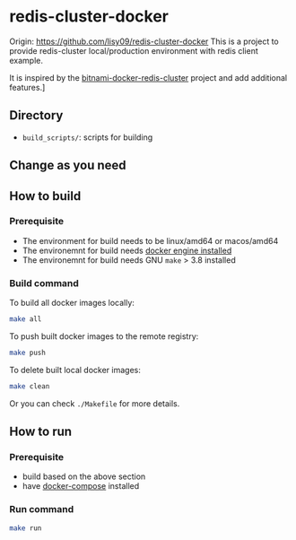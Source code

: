 # redis-cluster-docker

Origin: https://github.com/lisy09/redis-cluster-docker
This is a project to provide redis-cluster local/production environment with redis client example.

It is inspired by the [bitnami-docker-redis-cluster](https://github.com/bitnami/bitnami-docker-redis-cluster) project and add additional features.]

## Directory

- `build_scripts/`: scripts for building

## Change as you need

## How to build

### Prerequisite

- The environment for build needs to be linux/amd64 or macos/amd64
- The environemnt for build needs [docker engine installed](https://docs.docker.com/engine/install/)
- The environemnt for build needs GNU `make` > 3.8 installed

### Build command

To build all docker images locally:
```bash
make all
```

To push built docker images to the remote registry:
```bash
make push
```

To delete built local docker images:
```bash
make clean
```

Or you can check `./Makefile` for more details.

## How to run

### Prerequisite

- build based on the above section
- have [docker-compose](https://docs.docker.com/compose/install/) installed

### Run command

```bash
make run
```